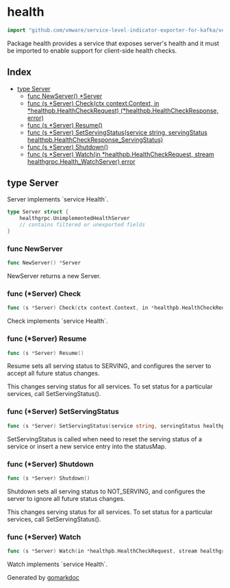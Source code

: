 <!-- Code generated by gomarkdoc. DO NOT EDIT -->

# health

```go
import "github.com/vmware/service-level-indicator-exporter-for-kafka/vendor/google.golang.org/grpc/health"
```

Package health provides a service that exposes server's health and it must be imported to enable support for client\-side health checks.

## Index

- [type Server](<#type-server>)
  - [func NewServer() *Server](<#func-newserver>)
  - [func (s *Server) Check(ctx context.Context, in *healthpb.HealthCheckRequest) (*healthpb.HealthCheckResponse, error)](<#func-server-check>)
  - [func (s *Server) Resume()](<#func-server-resume>)
  - [func (s *Server) SetServingStatus(service string, servingStatus healthpb.HealthCheckResponse_ServingStatus)](<#func-server-setservingstatus>)
  - [func (s *Server) Shutdown()](<#func-server-shutdown>)
  - [func (s *Server) Watch(in *healthpb.HealthCheckRequest, stream healthgrpc.Health_WatchServer) error](<#func-server-watch>)


## type Server

Server implements \`service Health\`.

```go
type Server struct {
    healthgrpc.UnimplementedHealthServer
    // contains filtered or unexported fields
}
```

### func NewServer

```go
func NewServer() *Server
```

NewServer returns a new Server.

### func \(\*Server\) Check

```go
func (s *Server) Check(ctx context.Context, in *healthpb.HealthCheckRequest) (*healthpb.HealthCheckResponse, error)
```

Check implements \`service Health\`.

### func \(\*Server\) Resume

```go
func (s *Server) Resume()
```

Resume sets all serving status to SERVING, and configures the server to accept all future status changes.

This changes serving status for all services. To set status for a particular services, call SetServingStatus\(\).

### func \(\*Server\) SetServingStatus

```go
func (s *Server) SetServingStatus(service string, servingStatus healthpb.HealthCheckResponse_ServingStatus)
```

SetServingStatus is called when need to reset the serving status of a service or insert a new service entry into the statusMap.

### func \(\*Server\) Shutdown

```go
func (s *Server) Shutdown()
```

Shutdown sets all serving status to NOT\_SERVING, and configures the server to ignore all future status changes.

This changes serving status for all services. To set status for a particular services, call SetServingStatus\(\).

### func \(\*Server\) Watch

```go
func (s *Server) Watch(in *healthpb.HealthCheckRequest, stream healthgrpc.Health_WatchServer) error
```

Watch implements \`service Health\`.



Generated by [gomarkdoc](<https://github.com/princjef/gomarkdoc>)

